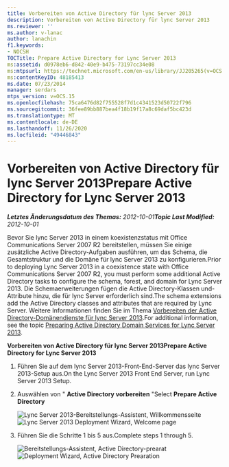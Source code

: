 ```yaml
---
title: Vorbereiten von Active Directory für lync Server 2013
description: Vorbereiten von Active Directory für lync Server 2013
ms.reviewer: ''
ms.author: v-lanac
author: lanachin
f1.keywords:
- NOCSH
TOCTitle: Prepare Active Directory for Lync Server 2013
ms:assetid: d0978eb6-d842-40e9-b475-73197cc34e08
ms:mtpsurl: https://technet.microsoft.com/en-us/library/JJ205265(v=OCS.15)
ms:contentKeyID: 48185413
ms.date: 07/23/2014
manager: serdars
mtps_version: v=OCS.15
ms.openlocfilehash: 75ca6476d82f755528f7d1c4341523d50722f796
ms.sourcegitcommit: 36fee89bb887bea4f18b19f17a8c69daf5bc423d
ms.translationtype: MT
ms.contentlocale: de-DE
ms.lasthandoff: 11/26/2020
ms.locfileid: "49446843"
---
```

# <a name="prepare-active-directory-for-lync-server-2013"></a><span data-ttu-id="6f383-103">Vorbereiten von Active Directory für lync Server 2013</span><span class="sxs-lookup"><span data-stu-id="6f383-103">Prepare Active Directory for Lync Server 2013</span></span>

<div data-xmlns="http://www.w3.org/1999/xhtml">

<div class="topic" data-xmlns="http://www.w3.org/1999/xhtml" data-msxsl="urn:schemas-microsoft-com:xslt" data-cs="https://msdn.microsoft.com/">

<div data-asp="https://msdn2.microsoft.com/asp">



</div>

<div id="mainSection">

<div id="mainBody"><span data-ttu-id="6f383-104">

<span> </span></span><span class="sxs-lookup"><span data-stu-id="6f383-104">

<span> </span></span></span>

<span data-ttu-id="6f383-105">_**Letztes Änderungsdatum des Themas:** 2012-10-01_</span><span class="sxs-lookup"><span data-stu-id="6f383-105">_**Topic Last Modified:** 2012-10-01_</span></span>

<span data-ttu-id="6f383-106">Bevor Sie lync Server 2013 in einem koexistenzstatus mit Office Communications Server 2007 R2 bereitstellen, müssen Sie einige zusätzliche Active Directory-Aufgaben ausführen, um das Schema, die Gesamtstruktur und die Domäne für lync Server 2013 zu konfigurieren.</span><span class="sxs-lookup"><span data-stu-id="6f383-106">Prior to deploying Lync Server 2013 in a coexistence state with Office Communications Server 2007 R2, you must perform some additional Active Directory tasks to configure the schema, forest, and domain for Lync Server 2013.</span></span> <span data-ttu-id="6f383-107">Die Schemaerweiterungen fügen die Active Directory-Klassen und-Attribute hinzu, die für lync Server erforderlich sind.</span><span class="sxs-lookup"><span data-stu-id="6f383-107">The schema extensions add the Active Directory classes and attributes that are required by Lync Server.</span></span> <span data-ttu-id="6f383-108">Weitere Informationen finden Sie im Thema [Vorbereiten der Active Directory-Domänendienste für lync Server 2013](lync-server-2013-preparing-active-directory-domain-services.md).</span><span class="sxs-lookup"><span data-stu-id="6f383-108">For additional information, see the topic [Preparing Active Directory Domain Services for Lync Server 2013](lync-server-2013-preparing-active-directory-domain-services.md).</span></span>

<span data-ttu-id="6f383-109">**Vorbereiten von Active Directory für lync Server 2013**</span><span class="sxs-lookup"><span data-stu-id="6f383-109">**Prepare Active Directory for Lync Server 2013**</span></span>

1.  <span data-ttu-id="6f383-110">Führen Sie auf dem lync Server 2013-Front-End-Server das lync Server 2013-Setup aus.</span><span class="sxs-lookup"><span data-stu-id="6f383-110">On the Lync Server 2013 Front End Server, run Lync Server 2013 Setup.</span></span>

2.  <span data-ttu-id="6f383-111">Auswählen von " **Active Directory vorbereiten** "</span><span class="sxs-lookup"><span data-stu-id="6f383-111">Select **Prepare Active Directory**</span></span>
    
    <span data-ttu-id="6f383-112">![Lync Server 2013-Bereitstellungs-Assistent, Willkommensseite](images/JJ205265.5f88ae18-9c3c-42ea-a91a-836ecf5d515f(OCS.15).jpg "Lync Server 2013-Bereitstellungs-Assistent, Willkommensseite")</span><span class="sxs-lookup"><span data-stu-id="6f383-112">![Lync Server 2013 Deployment Wizard, Welcome page](images/JJ205265.5f88ae18-9c3c-42ea-a91a-836ecf5d515f(OCS.15).jpg "Lync Server 2013 Deployment Wizard, Welcome page")</span></span>

3.  <span data-ttu-id="6f383-113">Führen Sie die Schritte 1 bis 5 aus.</span><span class="sxs-lookup"><span data-stu-id="6f383-113">Complete steps 1 through 5.</span></span>
    
    <span data-ttu-id="6f383-114">![Bereitstellungs-Assistent, Active Directory-prearat](images/JJ205265.eddd9e94-fa70-453f-8810-b99a2bf0844a(OCS.15).jpg "Bereitstellungs-Assistent, Active Directory-prearat")</span><span class="sxs-lookup"><span data-stu-id="6f383-114">![Deployment Wizard, Active Directory Prearation](images/JJ205265.eddd9e94-fa70-453f-8810-b99a2bf0844a(OCS.15).jpg "Deployment Wizard, Active Directory Prearation")</span></span>

<span data-ttu-id="6f383-115"></div>

<span> </span>

</div>

</div>

</span><span class="sxs-lookup"><span data-stu-id="6f383-115"></div>

<span> </span>

</div>

</div>

</span></span></div>

